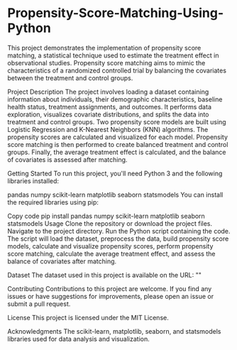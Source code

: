 # Propensity-Score-Matching-Using-Python

This project demonstrates the implementation of propensity score matching, a statistical technique used to estimate the treatment effect in observational studies. Propensity score matching aims to mimic the characteristics of a randomized controlled trial by balancing the covariates between the treatment and control groups.

Project Description
The project involves loading a dataset containing information about individuals, their demographic characteristics, baseline health status, treatment assignments, and outcomes. It performs data exploration, visualizes covariate distributions, and splits the data into treatment and control groups. Two propensity score models are built using Logistic Regression and K-Nearest Neighbors (KNN) algorithms. The propensity scores are calculated and visualized for each model. Propensity score matching is then performed to create balanced treatment and control groups. Finally, the average treatment effect is calculated, and the balance of covariates is assessed after matching.

Getting Started
To run this project, you'll need Python 3 and the following libraries installed:

pandas
numpy
scikit-learn
matplotlib
seaborn
statsmodels
You can install the required libraries using pip:


Copy code
pip install pandas numpy scikit-learn matplotlib seaborn statsmodels
Usage
Clone the repository or download the project files.
Navigate to the project directory.
Run the Python script containing the code.
The script will load the dataset, preprocess the data, build propensity score models, calculate and visualize propensity scores, perform propensity score matching, calculate the average treatment effect, and assess the balance of covariates after matching.

Dataset
The dataset used in this project is available on the URL:
""

Contributing
Contributions to this project are welcome. If you find any issues or have suggestions for improvements, please open an issue or submit a pull request.

License
This project is licensed under the MIT License.

Acknowledgments
The scikit-learn, matplotlib, seaborn, and statsmodels libraries used for data analysis and visualization.
